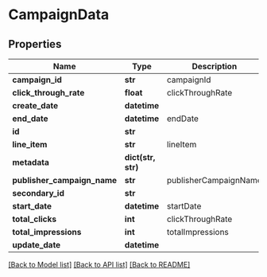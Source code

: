 # CampaignData

## Properties
Name | Type | Description | Notes
------------ | ------------- | ------------- | -------------
**campaign_id** | **str** | campaignId | 
**click_through_rate** | **float** | clickThroughRate | [optional] 
**create_date** | **datetime** |  | [optional] 
**end_date** | **datetime** | endDate | 
**id** | **str** |  | [optional] 
**line_item** | **str** | lineItem | [optional] 
**metadata** | **dict(str, str)** |  | [optional] 
**publisher_campaign_name** | **str** | publisherCampaignName | [optional] 
**secondary_id** | **str** |  | [optional] 
**start_date** | **datetime** | startDate | 
**total_clicks** | **int** | clickThroughRate | [optional] 
**total_impressions** | **int** | totalImpressions | [optional] 
**update_date** | **datetime** |  | [optional] 

[[Back to Model list]](../README.md#documentation-for-models) [[Back to API list]](../README.md#documentation-for-api-endpoints) [[Back to README]](../README.md)


